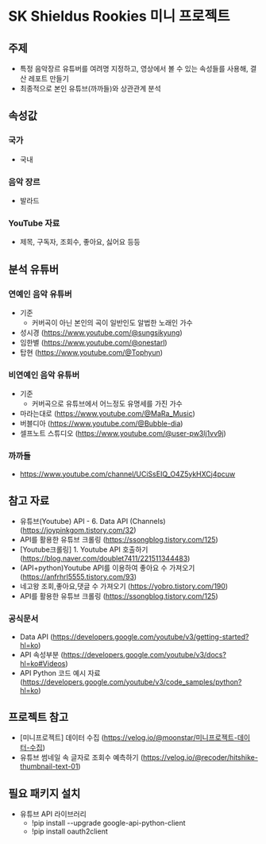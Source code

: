 # SK Shieldus Rookies 미니 프로젝트


## 주제 
* 특정 음악장르 유튜버를 여려명 지정하고, 영상에서 볼 수 있는 속성들를 사용해, 결산 레포트 만들기
* 최종적으로 본인 유튜브(까까들)와 상관관계 분석

## 속성값

### 국가
- 국내

### 음악 장르
- 발라드

### YouTube 자료
- 제목, 구독자, 조회수, 좋아요, 싫어요 등등

## 분석 유튜버

### 연예인 음악 유튜버
 - 기준
   - 커버곡이 아닌 본인의 곡이 일반인도 알법한 노래인 가수
 - 성시경 (https://www.youtube.com/@sungsikyung)
 - 임한별 (https://www.youtube.com/@onestarl)
 - 탑현 (https://www.youtube.com/@Tophyun)

### 비연예인 음악 유튜버
 - 기준
   - 커버곡으로 유튜브에서 어느정도 유명세를 가진 가수
 - 마라는대로 (https://www.youtube.com/@MaRa_Music)
 - 버블디아 (https://www.youtube.com/@Bubble-dia)
 - 셀프노트 스튜디오 (https://www.youtube.com/@user-pw3lj1vv9j)

### 까까들
- https://www.youtube.com/channel/UCiSsEIQ_O4Z5ykHXCj4pcuw
 
## 참고 자료
- 유튜브(Youtube) API - 6. Data API (Channels) (https://joypinkgom.tistory.com/32)
- API를 활용한 유튜브 크롤링 (https://ssongblog.tistory.com/125) 
- [Youtube크롤링] 1. Youtube API 호출하기 (https://blog.naver.com/doublet7411/221511344483) 
- (API+python)Youtube API를 이용하여 좋아요 수 가져오기 (https://anfrhrl5555.tistory.com/93)
- 네고왕 조회,좋아요,댓글 수 가져오기 (https://yobro.tistory.com/190)
- API를 활용한 유튜브 크롤링 (https://ssongblog.tistory.com/125)

### 공식문서
- Data API (https://developers.google.com/youtube/v3/getting-started?hl=ko)
- API 속성부분 (https://developers.google.com/youtube/v3/docs?hl=ko#Videos)
- API Python 코드 예시 자료 (https://developers.google.com/youtube/v3/code_samples/python?hl=ko)

## 프로젝트 참고 
 - [미니프로젝트] 데이터 수집 (https://velog.io/@moonstar/미니프로젝트-데이터-수집)
 - 유튜브 썸네일 속 글자로 조회수 예측하기 (https://velog.io/@recoder/hitshike-thumbnail-text-01)

## 필요 패키지 설치
- 유튜브 API 라이브러리
  - !pip install --upgrade google-api-python-client
  - !pip install oauth2client
